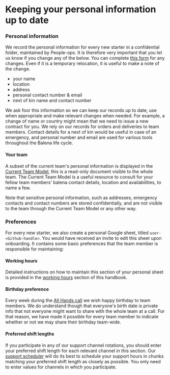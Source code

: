 # Keeping your personal information up to date
### Personal information
We record the personal information for every new starter in a confidential folder, maintained by People-ops. It is therefore very important that you let us know if you change any of the below. You can complete [this form](https://app.pipefy.com/public/form/qa2uTsGh) for any changes. Even if it is a temporary relocation, it is useful to make a note of the change. 

- your name
- location
- address
- personal contact number & email
- next of kin name and contact number

We ask foor this information so we can keep our records up to date, use when appropriate and make relevant changes when needed. For example, a change of name or country might mean that we need to issue a new contract for you. We rely on our records for orders and deliveries to team members. Contact details for a next of kin would be useful in case of an emergency, and personal number and email are used for various tools throughout the Balena life cycle.

#### Your team

A subset of the current team's personal information is displayed in the [Current Team Model](https://docs.google.com/spreadsheets/d/1fOpah2A6N3xImg5xxGbTygdcNRGBlyZ_jQ2UIzy9PLE/edit#gid=404458414), this is a read-only document visible to the whole team. The Current Team Model is a useful resource to consult for your fellow team members' balena contact details, location and availabilities, to name a few.

Note that sensitive personal information, such as addresses, emergency contacts and contact numbers are stored confidentially, and are not visible to the team through the Current Team Model or any other way.

### Preferences

For every new starter, we also create a personal Google sheet, titled `user-<Github-handle>`. You would have received an invite to edit this sheet upon onboarding. It contains some basic preferences that the team member is responsible for maintaining:

#### Working hours

Detailed instructions on how to maintain this section of your personal sheet is provided in the [working hours](./working-hours-and-availability.md) section of this handbook.

#### Birthday preference

Every week during the [All Hands call](https://github.com/balena-io/balena-io/wiki/All-hands-calls) we wish happy birthday to team members. We do understand though that everyone's birth date is private info that not everyone might want to share with the whole team at a call. For that reason, we have made it possible for every team member to indicate whether or not we may share their birthday team-wide.

#### Preferred shift lengths

If you participate in any of our support channel rotations, you should enter your preferred shift length for each relevant channel in this section. Our [support scheduler](https://github.com/people-os/support-shift-scheduler) will do its best to schedule your support hours in chunks matching your preferred shift length as closely as possible. You only need to enter values for channels in which you participate.

